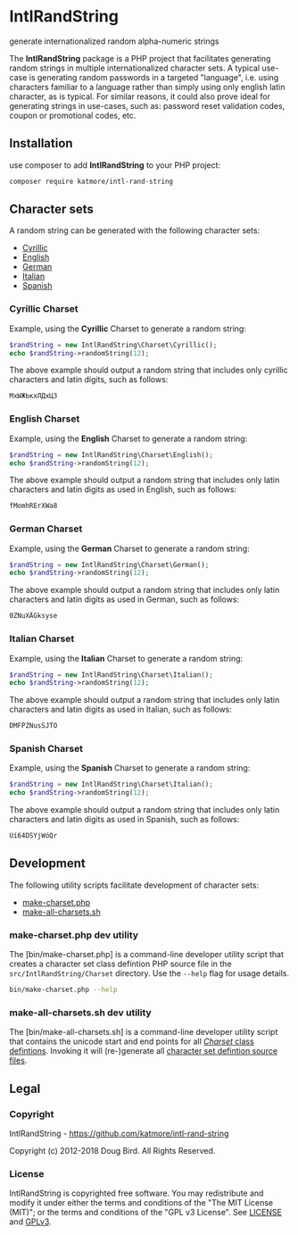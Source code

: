 # IntlRandString
generate internationalized random alpha-numeric strings

The **IntlRandString** package is a PHP project that facilitates generating random strings in multiple internationalized character sets. A typical use-case is generating random passwords in a targeted "language", i.e. using characters familiar to a language rather than simply using only english latin character, as is typical. For similar reasons, it could also prove ideal for generating strings in use-cases, such as: password reset validation codes, coupon or promotional codes, etc.

## Installation
use composer to add **IntlRandString** to your PHP project:
```sh
composer require katmore/intl-rand-string
```

## Character sets
A random string can be generated with the following character sets:
 * [Cyrillic](#cyrillic-charset)
 * [English](#english-charset)
 * [German](#german-charset)
 * [Italian](#italian-charset)
 * [Spanish](#spanish-charset)

### Cyrillic Charset
Example, using the **Cyrillic** Charset to generate a random string:
```php
$randString = new IntlRandString\Charset\Cyrillic();
echo $randString->randomString(12);
```
The above example should output a random string that includes only cyrillic characters and latin digits, such as follows:
```txt
МхЫЖЬкхЛДхЦЗ
```

### English Charset
Example, using the **English** Charset to generate a random string:
```php
$randString = new IntlRandString\Charset\English();
echo $randString->randomString(12);
```
The above example should output a random string that includes only latin characters and latin digits as used in English, such as follows:
```txt
fMomhRErXWa8
```

### German Charset
Example, using the **German** Charset to generate a random string:
```php
$randString = new IntlRandString\Charset\German();
echo $randString->randomString(12);
```
The above example should output a random string that includes only latin characters and latin digits as used in German, such as follows:
```txt
0ZNuXÄGksyse
```

### Italian Charset
Example, using the **Italian** Charset to generate a random string:
```php
$randString = new IntlRandString\Charset\Italian();
echo $randString->randomString(12);
```
The above example should output a random string that includes only latin characters and latin digits as used in Italian, such as follows:
```txt
DMFPZNusSJTO
```

### Spanish Charset
Example, using the **Spanish** Charset to generate a random string:
```php
$randString = new IntlRandString\Charset\Italian();
echo $randString->randomString(12);
```
The above example should output a random string that includes only latin characters and latin digits as used in Spanish, such as follows:
```txt
Uí64DSYjWóQr
```

## Development
The following utility scripts facilitate development of character sets:
 * [make-charset.php](#make-charsetphp-dev-utility)
 * [make-all-charsets.sh](#make-all-charsetssh-dev-utility)

### make-charset.php dev utility
The [bin/make-charset.php] is a command-line developer utility script that creates a character set class defintion PHP source file in the `src/IntlRandString/Charset` directory. Use the `--help` flag for usage details.
```sh
bin/make-charset.php --help
```

### make-all-charsets.sh dev utility
The [bin/make-all-charsets.sh] is a command-line developer utility script that contains the unicode start and end points for all [*Charset* class defintions](#character-sets). Invoking it will (re-)generate all [character set defintion source files](./src/IntlRandString/Charset).

## Legal
### Copyright
IntlRandString - https://github.com/katmore/intl-rand-string

Copyright (c) 2012-2018 Doug Bird. All Rights Reserved.

### License
IntlRandString is copyrighted free software.
You may redistribute and modify it under either the terms and conditions of the
"The MIT License (MIT)"; or the terms and conditions of the "GPL v3 License".
See [LICENSE](https://github.com/katmore/intl-rand-string/blob/master/LICENSE) and [GPLv3](https://github.com/katmore/intl-rand-string/blob/master/GPLv3).
